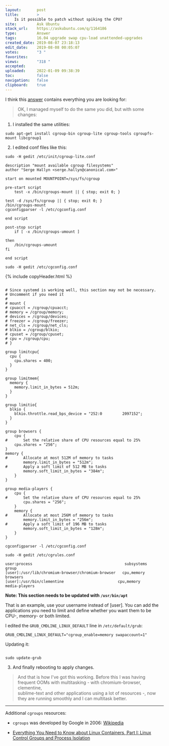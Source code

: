 ```yaml
---
layout:       post
title:        >
    Is it possible to patch without spiking the CPU?
site:         Ask Ubuntu
stack_url:    https://askubuntu.com/q/1164186
type:         Answer
tags:         16.04 upgrade swap cpu-load unattended-upgrades
created_date: 2019-08-07 23:18:13
edit_date:    2019-08-08 00:05:07
votes:        "3 "
favorites:    
views:        "318 "
accepted:     
uploaded:     2022-01-09 09:38:39
toc:          false
navigation:   false
clipboard:    true
---
```


I think this [answer][1] contains everything you are looking for:

> OK, I managed myself to do the same you did, but with some changes:  

1) I installed the same utilities: 

``` 
sudo apt-get install cgroup-bin cgroup-lite cgroup-tools cgroupfs-mount libcgroup1

```

2) I edited conf files like this:

`sudo -H gedit /etc/init/cgroup-lite.conf`

``` 
description "mount available cgroup filesystems"
author "Serge Hallyn <serge.hallyn@canonical.com>"

start on mounted MOUNTPOINT=/sys/fs/cgroup

pre-start script
	test -x /bin/cgroups-mount || { stop; exit 0; }
```

	test -d /sys/fs/cgroup || { stop; exit 0; }
	/bin/cgroups-mount
	cgconfigparser -l /etc/cgconfig.conf
``` 
end script

post-stop script
	if [ -x /bin/cgroups-umount ]
```

	then
		/bin/cgroups-umount
	fi
``` 
end script

```

`sudo -H gedit /etc/cgconfig.conf`

{% include copyHeader.html %}
``` 

# Since systemd is working well, this section may not be necessary.
# Uncomment if you need it
#
# mount {
# cpuacct = /cgroup/cpuacct;
# memory = /cgroup/memory;
# devices = /cgroup/devices;
# freezer = /cgroup/freezer;
# net_cls = /cgroup/net_cls;
# blkio = /cgroup/blkio;
# cpuset = /cgroup/cpuset;
# cpu = /cgroup/cpu;
# }

group limitcpu{
  cpu {
    cpu.shares = 400;
  }
}

group limitmem{
  memory {
    memory.limit_in_bytes = 512m;
  }
}

group limitio{
  blkio {
    blkio.throttle.read_bps_device = "252:0         2097152";
  }
}

group browsers {
    cpu {
#       Set the relative share of CPU resources equal to 25%
    cpu.shares = "256";
}
memory {
#       Allocate at most 512M of memory to tasks
        memory.limit_in_bytes = "512m";
#       Apply a soft limit of 512 MB to tasks
        memory.soft_limit_in_bytes = "384m";
    }
}

group media-players {
    cpu {
#       Set the relative share of CPU resources equal to 25%
        cpu.shares = "256";
    }
    memory {
#       Allocate at most 256M of memory to tasks
        memory.limit_in_bytes = "256m";
#       Apply a soft limit of 196 MB to tasks
        memory.soft_limit_in_bytes = "128m";
    }
}

cgconfigparser -l /etc/cgconfig.conf

```

`sudo -H gedit /etc/cgrules.conf`

``` 
user:process                                         subsystems   group
[user]:/usr/lib/chromium-browser/chromium-browser   cpu,memory      browsers
[user]:/usr/bin/clementine	            		  cpu,memory	 media-players

```

**Note: This section needs to be updated with `/usr/bin/apt`**

That is an example, use your username instead of [user]. You can add the applications you need to limit and define whether you want them to be CPU-, memory- or both limited.

I edited the `GRUB_CMDLINE_LINUX_DEFAULT` line in `/etc/default/grub`:

``` 
GRUB_CMDLINE_LINUX_DEFAULT="cgroup_enable=memory swapaccount=1"

```

Updating it: 
``` 

sudo update-grub

```

3) And finally rebooting to apply changes.

> And that is how I've got this working. Before this I was having  
> frequent OOMs with multitasking - with chromium-browser, clementine,  
> sublime-text and other applications using a lot of resources -, now  
> they are running smoothly and I can multitask better.  


----------


Additional `cgroups` resources:

- `cgroups` was developed by Google in 2006: [Wikipedia][2]
- [Everything You Need to Know about Linux Containers, Part I: Linux Control Groups and Process Isolation][3]


  [1]: https://askubuntu.com/a/899273/307523
  [2]: https://en.wikipedia.org/wiki/Cgroups
  [3]: https://www.linuxjournal.com/content/everything-you-need-know-about-linux-containers-part-i-linux-control-groups-and-process
